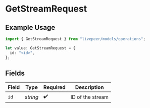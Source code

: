 # GetStreamRequest

## Example Usage

```typescript
import { GetStreamRequest } from "livepeer/models/operations";

let value: GetStreamRequest = {
  id: "<id>",
};
```

## Fields

| Field              | Type               | Required           | Description        |
| ------------------ | ------------------ | ------------------ | ------------------ |
| `id`               | *string*           | :heavy_check_mark: | ID of the stream   |